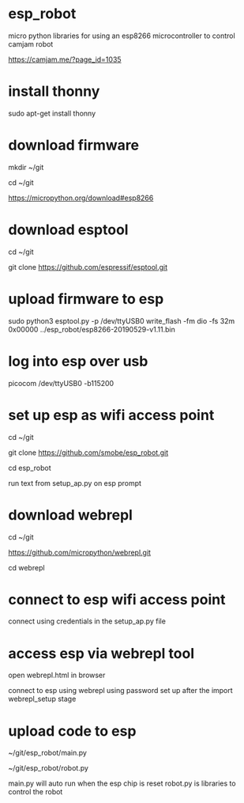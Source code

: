 # esp_robot
micro python libraries for using an esp8266 microcontroller to control camjam robot

https://camjam.me/?page_id=1035

# install thonny
sudo apt-get install thonny

# download firmware
mkdir ~/git

cd ~/git

https://micropython.org/download#esp8266

# download esptool
cd ~/git

git clone https://github.com/espressif/esptool.git

# upload firmware to esp
sudo python3 esptool.py  -p /dev/ttyUSB0 write_flash -fm dio -fs 32m 0x00000 ../esp_robot/esp8266-20190529-v1.11.bin

# log into esp over usb
picocom /dev/ttyUSB0 -b115200

# set up esp as wifi access point
cd ~/git

git clone https://github.com/smobe/esp_robot.git

cd esp_robot

run text from setup_ap.py on esp prompt

# download webrepl
cd ~/git

https://github.com/micropython/webrepl.git

cd webrepl

# connect to esp wifi access point
connect using credentials in the setup_ap.py file

# access esp via webrepl tool
open webrepl.html in browser

connect to esp using webrepl using password set up after the import webrepl_setup stage

# upload code to esp 
~/git/esp_robot/main.py 

~/git/esp_robot/robot.py 

main.py will auto run when the esp chip is reset robot.py is libraries to control the robot
